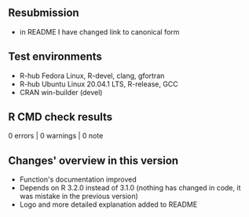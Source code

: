 ## Resubmission
* in README I have changed link to canonical form

## Test environments
* R-hub Fedora Linux, R-devel, clang, gfortran
* R-hub Ubuntu Linux 20.04.1 LTS, R-release, GCC
* CRAN win-builder (devel)

## R CMD check results

0 errors | 0 warnings | 0 note

## Changes' overview in this version

* Function's documentation improved
* Depends on R 3.2.0 instead of 3.1.0 (nothing has changed in code, it was mistake in the previous version)
* Logo and more detailed explanation added to README
